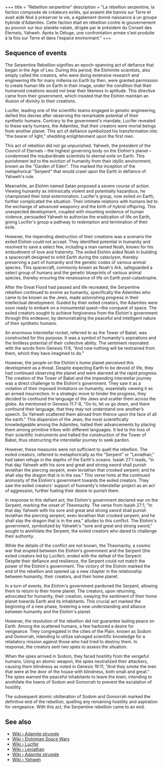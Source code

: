 +++
title = "Rébellion serpentine"
description = "La rébellion serpentine, la faction composée de créateurs exilés, qui avaient été bannis sur Terre et avait aidé Noé à préserver la vie, a également donné naissance à un groupe hybride d'Adamites. Cette faction était en rébellion contre le gouvernement au pouvoir sur leur planète natale, dirigée par le président du Conseil des Éternels, Yahweh. Après le Déluge, une confrontation armée s'est produite à la fois sur Terre et dans l'espace environnant."
+++

## Sequence of events

The Serpentine Rebellion signifies an epoch-spanning act of defiance that began in the Age of Leo. During this period, the Elohimite scientists, also simply called the creators, who were doing extensive research and engineering life for many millenia on Earth by then, were granted permission to create human life on Earth in their image, under the condition that their humanoid creations would not bear their likeness in aptitude. This directive came from their government, which insisted that the Elohim maintain an illusion of divinity to their creations.

Lucifer, leading one of the scientific teams engaged in genetic engineering, defied this decree after observing the remarkable potential of their synthetic humans. Contrary to the government's mandate, Lucifer revealed to these early humans, the Adamites, that their creators were mortal beings from another planet. This act of defiance symbolized his transformation into "the bearer of light," shedding enlightenment upon the first men.

This act of rebellion did not go unpunished. Yahweh, the president of the Council of Eternals – the highest governing body on the Elohim's planet – condemned the insubordinate scientists to eternal exile on Earth. This punishment led to the eviction of humanity from their idyllic environment, known as the "Garden of Eden". This marked the inception of the metaphorical "Serpent" that would crawl upon the Earth in defiance of Yahweh's rule.

Meanwhile, an Elohim named Satan proposed a severe course of action. Viewing humanity as intrinsically violent and potentially hazardous, he championed their total extermination. Lucifer's group, now exiled on Earth, further complicated the situation. Their intimate relations with humans led to the exchange of advanced weaponry and the birth of hybrid offspring. This unexpected development, coupled with mounting evidence of human violence, persuaded Yahweh to authorize the eradication of life on Earth, giving Lucifer's group a pathway to redemption and termination of their exile.

However, the impending destruction of their creations was a scenario the exiled Elohim could not accept. They identified potential in humanity and resolved to save a select few, including a man named Noah, known for his embodiment of love and fraternity. The exiled Elohim aided Noah in building a spacecraft designed to orbit Earth during the cataclysm, thereby preserving a part of humanity and the genetic codes of various animal species. This spacecraft, commonly known as Noah's Ark, safeguarded a select group of humans and the genetic blueprints of various animal species, thereby ensuring the renaissance of life on Earth post-catastrophe.

After the Great Flood had passed and life recreated, the Serpentine rebellion continued to evolve as humanity, specifically the Adamites who came to be known as the Jews, made astonishing progress in their intellectual development. Guided by their exiled creators, the Adamites were soon ready to embark on a monumental quest—the conquest of space. The exiled creators sought to achieve forgiveness from the Elohim's government through this endeavor, by demonstrating the peaceful and intelligent nature of their synthetic humans.

An enormous interstellar rocket, referred to as the Tower of Babel, was constructed for this purpose. It was a symbol of humanity's aspirations and the limitless potential of their collective ability. The sentiment resonated with the words from Genesis 11:6, "And now nothing will be restrained from them, which they have imagined to do."

However, the people on the Elohim's home planet perceived this development as a threat. Despite expecting Earth to be devoid of life, they had continued observing the planet and were alarmed at the rapid progress. The creation of the Tower of Babel and the impending interstellar journey was a direct challenge to the Elohim's government. They saw it as a violation of their imposed limitations on humanity, essentially viewing it as an armed insurrection. In a strategic move to hinder the progress, they decided to confound the language of the Jews and scatter them across the globe. As mentioned in Genesis 11:7-8, "Go to, let us go down, and there confound their language, that they may not understand one another’s speech. So Yahweh scattered them abroad from thence upon the face of all the earth." This dispersion of the Jews, the most scientifically knowledgeable among the Adamites, halted their advancements by placing them among primitive tribes with different languages. It led to the loss of their scientific instruments and halted the construction of the Tower of Babel, thus obstructing the interstellar journey to seek pardon.

However, these measures were not sufficient to quell the rebellion. The exiled creators, referred to metaphorically as the "Serpent" or "Leviathan," had taken refuge in the depths of the Earth's oceans. Isaiah 27:1 reads, "In that day Yahweh with his sore and great and strong sword shall punish leviathan the piercing serpent, even leviathan that crooked serpent; and he shall slay the dragon that is in the sea." This verse hints at the continued animosity of the Elohim's government towards the exiled creators. They saw the exiled creators' support of humanity's interstellar project as an act of aggression, further fueling their desire to punish them.

In response to this defiant act, the Elohim's government declared war on the Serpent, marking the onset of Theomachy. The verse from Isaiah 27:1, "In that day Yahweh with his sore and great and strong sword shall punish leviathan the piercing serpent, even leviathan that crooked serpent; and he shall slay the dragon that is in the sea," alludes to this conflict. The Elohim's government, symbolized by Yahweh's "sore and great and strong sword," sought to annihilate the Serpent, the exiled creators who dared to challenge their authority.

While the details of the conflict are not known, the Theomachy, a cosmic war that erupted between the Elohim's government and the Serpent (the exiled creators led by Lucifer), ended with the defeat of the Serpent. Despite their defiance and resilience, the Serpent could not match the power of the Elohim's government. The victory of the Elohim marked the end of the rebellion and opened up a new chapter in the relationship between humanity, their creators, and their home planet.

In a turn of events, the Elohim's government pardoned the Serpent, allowing them to return to their home planet. The creators, upon returning, advocated for humanity, their creation, swaying the sentiment of their home planet towards Earth and its inhabitants. This crucial act marked the beginning of a new phase, fostering a new understanding and alliance between humanity and the Elohim's planet.

However, the resolution of the rebellion did not guarantee lasting peace on Earth. Among the scattered humans, a few harbored a desire for vengeance. They congregated in the cities of the Plain, known as Sodom and Gomorrah, intending to utilize salvaged scientific knowledge for a retaliatory mission against those who had tried to destroy them. In response, the creators sent two spies to assess the situation.

When the spies arrived in Sodom, they faced hostility from the vengeful humans. Using an atomic weapon, the spies neutralized their attackers, causing them blindness as noted in Genesis 19:11, "And they smote the men that were at the door of the house with blindness, both small and great." The spies warned the peaceful inhabitants to leave the town, intending to annihilate the towns of Sodom and Gomorrah to prevent the escalation of hostility.

The subsequent atomic obliteration of Sodom and Gomorrah marked the definitive end of the rebellion, quelling any remaining hostility and aspiration for vengeance. With this act, the Serpentine rebellion came to an end.

## See also

- [Wiki › Adamite struggle](../../wiki/adamite-struggle/)
- [Wiki › Elohimian Space Wars](../../wiki/elohimian-space-wars/)
- [Wiki › Lucifer](../../wiki/lucifer/)
- [Wiki › Leviathan](../../wiki/leviathan/)
- [Wiki › Adamite struggle](../../wiki/adamite-struggle/)
- [Wiki › Yahweh](../../wiki/yahweh/)